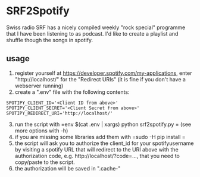 # SRF2Spotify

Swiss radio SRF has a nicely compiled weekly "rock special" programme that I have been listening to as podcast. I'd like to create a playlist and shuffle though the songs in spotify.

## usage
1. register yourself at https://developer.spotify.com/my-applications, enter "http://localhost/" for the "Redirect URIs" (it is fine if you don't have a webserver running)
2. create a ".env" file with the following contents:
```
SPOTIPY_CLIENT_ID='<Client ID from above>'
SPOTIPY_CLIENT_SECRET='<Client Secret from above>'
SPOTIPY_REDIRECT_URI='http://localhost/'
```
3. run the script with =env $(cat .env | xargs) python srf2spotify.py <spotifyusername> <podcast feed url>= (see more options with -h)
4. if you are missing some libraries add them with =sudo -H pip install <modulename>=
4. the script will ask you to authorize the client_id for your spotifyusername by visiting a spotify URL that will redirect to the URI above with the authorization code, e.g. http://localhost/?code=..., that you need to copy/paste to the script.
5. the authorization will be saved in ".cache-<spotifyusername>"
 